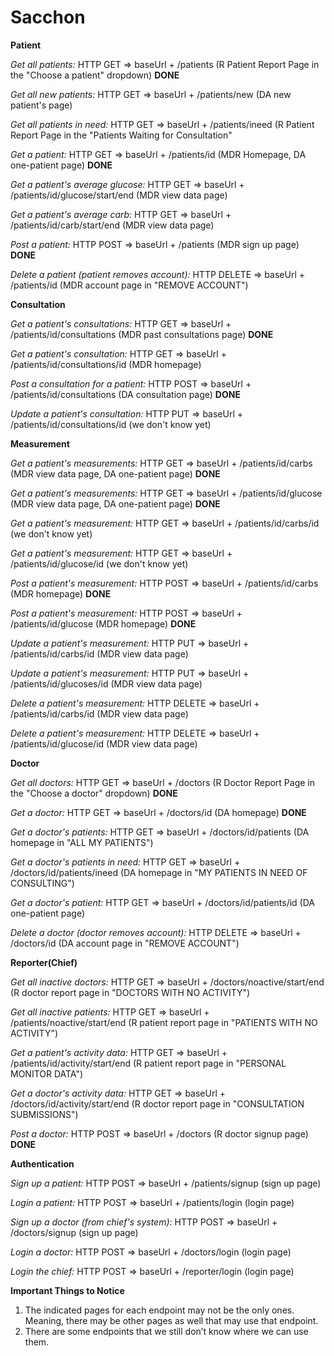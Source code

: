 # Sacchon

**Patient**

_Get all patients:_
HTTP GET => baseUrl + /patients (R Patient Report Page in the "Choose a patient" dropdown) **DONE**

_Get all new patients:_
HTTP GET => baseUrl + /patients/new (DA new patient's page)

_Get all patients in need:_
HTTP GET => baseUrl + /patients/ineed (R Patient Report Page in the "Patients Waiting for Consultation"

_Get a patient:_
HTTP GET => baseUrl + /patients/id (MDR Homepage, DA one-patient page) **DONE**

_Get a patient's average glucose:_
HTTP GET => baseUrl + /patients/id/glucose/start/end (MDR view data page)

_Get a patient's average carb:_
HTTP GET => baseUrl + /patients/id/carb/start/end (MDR view data page)

_Post a patient:_
HTTP POST => baseUrl + /patients (MDR sign up page) **DONE**

_Delete a patient (patient removes account):_
HTTP DELETE => baseUrl + /patients/id (MDR account page in "REMOVE ACCOUNT")

**Consultation**

_Get a patient's consultations:_
HTTP GET => baseUrl + /patients/id/consultations (MDR past consultations page) **DONE**

_Get a patient's consultation:_
HTTP GET => baseUrl + /patients/id/consultations/id (MDR homepage)

_Post a consultation for a patient:_
HTTP POST => baseUrl + /patients/id/consultations (DA consultation page) **DONE**

_Update a patient's consultation:_
HTTP PUT => baseUrl + /patients/id/consultations/id (we don't know yet)

**Measurement**

_Get a patient's measurements:_
HTTP GET => baseUrl + /patients/id/carbs (MDR view data page, DA one-patient page) **DONE**

_Get a patient's measurements:_
HTTP GET => baseUrl + /patients/id/glucose (MDR view data page, DA one-patient page) **DONE**

_Get a patient's measurement:_
HTTP GET => baseUrl + /patients/id/carbs/id (we don't know yet)

_Get a patient's measurement:_
HTTP GET => baseUrl + /patients/id/glucose/id (we don't know yet)

_Post a patient's measurement:_
HTTP POST => baseUrl + /patients/id/carbs (MDR homepage) **DONE**

_Post a patient's measurement:_
HTTP POST => baseUrl + /patients/id/glucose (MDR homepage) **DONE**

_Update a patient's measurement:_
HTTP PUT => baseUrl + /patients/id/carbs/id (MDR view data page)

_Update a patient's measurement:_
HTTP PUT => baseUrl + /patients/id/glucoses/id (MDR view data page)

_Delete a patient's measurement:_
HTTP DELETE => baseUrl + /patients/id/carbs/id (MDR view data page)

_Delete a patient's measurement:_
HTTP DELETE => baseUrl + /patients/id/glucose/id (MDR view data page)

**Doctor**

_Get all doctors:_
HTTP GET => baseUrl + /doctors (R Doctor Report Page in the "Choose a doctor" dropdown) **DONE**

_Get a doctor:_
HTTP GET => baseUrl + /doctors/id (DA homepage) **DONE**

_Get a doctor's patients:_
HTTP GET => baseUrl + /doctors/id/patients (DA homepage in "ALL MY PATIENTS")

_Get a doctor's patients in need:_
HTTP GET => baseUrl + /doctors/id/patients/ineed (DA homepage in "MY PATIENTS IN NEED OF CONSULTING")

_Get a doctor's patient:_
HTTP GET => baseUrl + /doctors/id/patients/id (DA one-patient page)

_Delete a doctor (doctor removes account):_
HTTP DELETE => baseUrl + /doctors/id (DA account page in "REMOVE ACCOUNT")

**Reporter(Chief)**

_Get all inactive doctors:_
HTTP GET => baseUrl + /doctors/noactive/start/end (R doctor report page in "DOCTORS WITH NO ACTIVITY")

_Get all inactive patients:_
HTTP GET => baseUrl + /patients/noactive/start/end (R patient report page in "PATIENTS WITH NO ACTIVITY")

_Get a patient's activity data:_
HTTP GET => baseUrl + /patients/id/activity/start/end (R patient report page in "PERSONAL MONITOR DATA")

_Get a doctor's activity data:_
HTTP GET => baseUrl + /doctors/id/activity/start/end (R doctor report page in "CONSULTATION SUBMISSIONS")

_Post a doctor:_
HTTP POST => baseUrl + /doctors (R doctor signup page) **DONE**

**Authentication**

_Sign up a patient:_
HTTP POST => baseUrl + /patients/signup (sign up page)

_Login a patient:_
HTTP POST => baseUrl + /patients/login (login page)

_Sign up a doctor (from chief's system):_
HTTP POST => baseUrl + /doctors/signup (sign up page)

_Login a doctor:_
HTTP POST => baseUrl + /doctors/login (login page)

_Login the chief:_
HTTP POST => baseUrl + /reporter/login (login page)

**Important Things to Notice**
1. The indicated pages for each endpoint may not be the only ones. Meaning, there may be other pages as well that may use that endpoint.
2. There are some endpoints that we still don’t know where we can use them.



